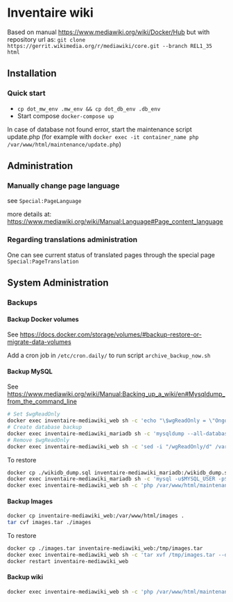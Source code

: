 # Inventaire wiki

Based on manual https://www.mediawiki.org/wiki/Docker/Hub but with repository url as: `git clone https://gerrit.wikimedia.org/r/mediawiki/core.git --branch REL1_35 html`

## Installation
### Quick start
 - `cp dot_mw_env .mw_env && cp dot_db_env .db_env`
 - Start compose `docker-compose up`

In case of database not found error, start the maintenance script update.php (for example with `docker exec -it container_name php /var/www/html/maintenance/update.php`)

## Administration

### Manually change page language

see `Special:PageLanguage`

more details at: https://www.mediawiki.org/wiki/Manual:Language#Page_content_language

### Regarding translations administration

One can see current status of translated pages through the special page `Special:PageTranslation`

## System Administration

### Backups

#### Backup Docker volumes
See https://docs.docker.com/storage/volumes/#backup-restore-or-migrate-data-volumes

Add a cron job in `/etc/cron.daily/` to run script `archive_backup_now.sh`

#### Backup MySQL
See https://www.mediawiki.org/wiki/Manual:Backing_up_a_wiki/en#Mysqldump_from_the_command_line

```sh
# Set $wgReadOnly
docker exec inventaire-mediawiki_web sh -c 'echo "\$wgReadOnly = \"Ongoing database backup, Access will be restored shortly\";" >> /var/www/html/LocalSettings.php'
# Create database backup
docker exec inventaire-mediawiki_mariadb sh -c 'mysqldump --all-databases -u$MYSQL_USER -p$MYSQL_PASSWORD --default-character-set=binary' > wikidb_dump.sql
# Remove $wgReadOnly
docker exec inventaire-mediawiki_web sh -c 'sed -i "/wgReadOnly/d" /var/www/html/LocalSettings.php'
```

To restore
```sh
docker cp ./wikidb_dump.sql inventaire-mediawiki_mariadb:/wikidb_dump.sql
docker exec inventaire-mediawiki_mariadb sh -c 'mysql -u$MYSQL_USER -p$MYSQL_PASSWORD < /wikidb_dump.sql'
docker exec inventaire-mediawiki_web sh -c 'php /var/www/html/maintenance/update.php'
```

#### Backup Images

```sh
docker cp inventaire-mediawiki_web:/var/www/html/images .
tar cvf images.tar ./images
```
To restore
```sh
docker cp ./images.tar inventaire-mediawiki_web:/tmp/images.tar
docker exec inventaire-mediawiki_web sh -c 'tar xvf /tmp/images.tar --directory /var/www/html/images'
docker restart inventaire-mediawiki_web
```

#### Backup wiki
```sh
docker exec inventaire-mediawiki_web sh -c 'php /var/www/html/maintenance/dumpBackup.php --full --dbuser $MYSQL_USER --dbpass $MYSQL_PASSWORD' > wiki_backup.xml
```
